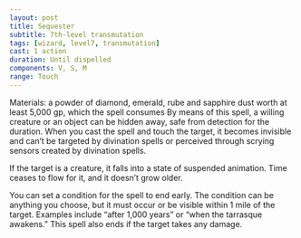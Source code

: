 ```yaml
---
layout: post
title: Sequester
subtitle: 7th-level transmutation
tags: [wizard, level7, transmutation]
cast: 1 action
duration: Until dispelled
components: V, S, M
range: Touch
---
```

Materials: a powder of diamond, emerald, rube and sapphire dust worth at least 5,000 gp, which the spell consumes
By means of this spell, a willing creature or an object can be hidden away, safe from detection for the duration. When you cast the spell and touch the target, it becomes invisible and can’t be targeted by divination spells or perceived through scrying sensors created by divination spells.

If the target is a creature, it falls into a state of suspended animation. Time ceases to flow for it, and it doesn’t grow older.

You can set a condition for the spell to end early. The condition can be anything you choose, but it must occur or be visible within 1 mile of the target.  Examples include “after 1,000 years” or “when the tarrasque awakens.” This spell also ends if the target takes any damage.